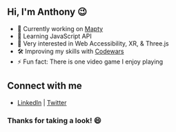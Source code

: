 ## Hi, I'm Anthony 😉

- 🔬 Currently working on [Mapty][currentProject]
- 🌱 Learning JavaScript API
- 🔭 Very interested in Web Accessibility, XR, & Three.js
- 🛠️ Improving my skills with [Codewars][codewars]
- ⚡ Fun fact: There is one video game I enjoy playing

## Connect with me
- [LinkedIn][linkedin] | [Twitter][twitter]

### Thanks for taking a look! 😄


[currentProject]: https://github.com/anthonychavis/mapty
[codewars]: https://www.codewars.com/users/gitanthony
[linkedin]: https://www.linkedin.com/in/anthony-chavis/
[twitter]: https://twitter.com/gitanthony1

<!--
**anthonychavis/anthonychavis** is a ✨ _special_ ✨ repository because its `README.md` (this file) appears on your GitHub profile.

Here are some ideas to get you started:

- 🔭 I’m currently working on ...
- 🌱 I’m currently learning ...
- 👯 I’m looking to collaborate on ...
- 🤔 I’m looking for help with ...
- 💬 Ask me about ...
- 📫 How to reach me: ...
- 😄 Pronouns: ...
- ⚡ Fun fact: ...
-->
